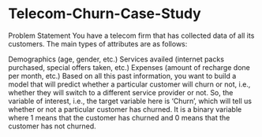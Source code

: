 # Telecom-Churn-Case-Study

Problem Statement
You have a telecom firm that has collected data of all its customers. The main types of attributes are as follows:

Demographics (age, gender, etc.)
Services availed (internet packs purchased, special offers taken, etc.)
Expenses (amount of recharge done per month, etc.)
Based on all this past information, you want to build a model that will predict whether a particular customer will churn or not, i.e., whether they will switch to a different service provider or not. So, the variable of interest, i.e., the target variable here is ‘Churn’, which will tell us whether or not a particular customer has churned. It is a binary variable where 1 means that the customer has churned and 0 means that the customer has not churned.

